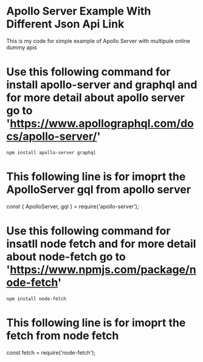 # Apollo Server Example With Different Json Api Link
This is my code for simple example of Apollo Server with multipule online dummy apis


# Use this following command for install apollo-server and graphql and for more detail about apollo server go to 'https://www.apollographql.com/docs/apollo-server/'
`npm install apollo-server graphql`

# This following line is for imoprt the  ApolloServer  gql from apollo server
const { ApolloServer, gql } = require('apollo-server');

# Use this following command for insatll node fetch and for more detail about node-fetch go to  'https://www.npmjs.com/package/node-fetch'
`npm install node-fetch`

# This following line is for imoprt the  fetch from node fetch
const fetch = require('node-fetch');

